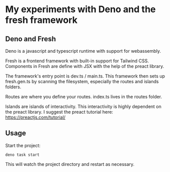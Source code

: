 # My experiments with Deno and the fresh framework

## Deno and Fresh
Deno is a javascript and typescript runtime with support for webassembly.

Fresh is a frontend framework with built-in support for Tailwind CSS.
Components in Fresh are define with JSX with the help of the preact library.

The framework's entry point is dev.ts / main.ts.
This framework then sets up fresh.gen.ts by scanning the filesystem, especially the routes and islands folders.

Routes are where you define your routes. index.ts lives in the routes folder.

Islands are islands of interactivity. This interactivity is highly dependent on the preact library.
I suggest the preact tutorial here: https://preactjs.com/tutorial/ 

## Usage

Start the project:

```
deno task start
```

This will watch the project directory and restart as necessary.
